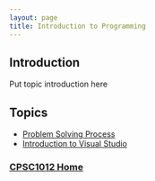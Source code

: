 ```yaml
---
layout: page
title: Introduction to Programming
---
```


## Introduction
Put topic introduction here

## Topics
* [Problem Solving Process](problem-solving.md)
* [Introduction to Visual Studio](visual-studio.md)

### [CPSC1012 Home](../)
